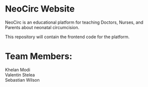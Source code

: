 # NeoCirc Website
NeoCirc is an educational platform for teaching Doctors, Nurses, and Parents about neonatal circumcision.

This repository will contain the frontend code for the platform.

# Team Members: 
Khelan Modi\
Valentin Stelea\
Sebastian Wilson